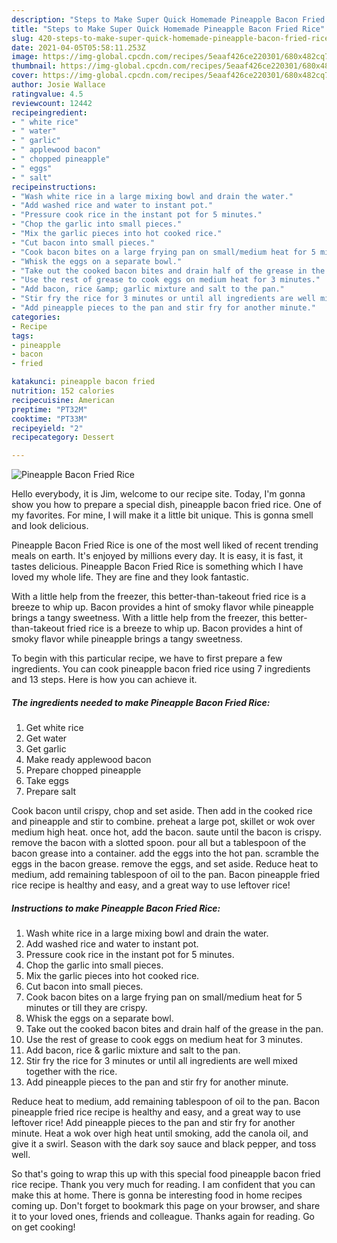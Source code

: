 ```yaml
---
description: "Steps to Make Super Quick Homemade Pineapple Bacon Fried Rice"
title: "Steps to Make Super Quick Homemade Pineapple Bacon Fried Rice"
slug: 420-steps-to-make-super-quick-homemade-pineapple-bacon-fried-rice
date: 2021-04-05T05:58:11.253Z
image: https://img-global.cpcdn.com/recipes/5eaaf426ce220301/680x482cq70/pineapple-bacon-fried-rice-recipe-main-photo.jpg
thumbnail: https://img-global.cpcdn.com/recipes/5eaaf426ce220301/680x482cq70/pineapple-bacon-fried-rice-recipe-main-photo.jpg
cover: https://img-global.cpcdn.com/recipes/5eaaf426ce220301/680x482cq70/pineapple-bacon-fried-rice-recipe-main-photo.jpg
author: Josie Wallace
ratingvalue: 4.5
reviewcount: 12442
recipeingredient:
- " white rice"
- " water"
- " garlic"
- " applewood bacon"
- " chopped pineapple"
- " eggs"
- " salt"
recipeinstructions:
- "Wash white rice in a large mixing bowl and drain the water."
- "Add washed rice and water to instant pot."
- "Pressure cook rice in the instant pot for 5 minutes."
- "Chop the garlic into small pieces."
- "Mix the garlic pieces into hot cooked rice."
- "Cut bacon into small pieces."
- "Cook bacon bites on a large frying pan on small/medium heat for 5 minutes or till they are crispy."
- "Whisk the eggs on a separate bowl."
- "Take out the cooked bacon bites and drain half of the grease in the pan."
- "Use the rest of grease to cook eggs on medium heat for 3 minutes."
- "Add bacon, rice &amp; garlic mixture and salt to the pan."
- "Stir fry the rice for 3 minutes or until all ingredients are well mixed together with the rice."
- "Add pineapple pieces to the pan and stir fry for another minute."
categories:
- Recipe
tags:
- pineapple
- bacon
- fried

katakunci: pineapple bacon fried 
nutrition: 152 calories
recipecuisine: American
preptime: "PT32M"
cooktime: "PT33M"
recipeyield: "2"
recipecategory: Dessert

---
```



![Pineapple Bacon Fried Rice](https://img-global.cpcdn.com/recipes/5eaaf426ce220301/680x482cq70/pineapple-bacon-fried-rice-recipe-main-photo.jpg)

Hello everybody, it is Jim, welcome to our recipe site. Today, I'm gonna show you how to prepare a special dish, pineapple bacon fried rice. One of my favorites. For mine, I will make it a little bit unique. This is gonna smell and look delicious.

Pineapple Bacon Fried Rice is one of the most well liked of recent trending meals on earth. It's enjoyed by millions every day. It is easy, it is fast, it tastes delicious. Pineapple Bacon Fried Rice is something which I have loved my whole life. They are fine and they look fantastic.

With a little help from the freezer, this better-than-takeout fried rice is a breeze to whip up. Bacon provides a hint of smoky flavor while pineapple brings a tangy sweetness. With a little help from the freezer, this better-than-takeout fried rice is a breeze to whip up. Bacon provides a hint of smoky flavor while pineapple brings a tangy sweetness.


To begin with this particular recipe, we have to first prepare a few ingredients. You can cook pineapple bacon fried rice using 7 ingredients and 13 steps. Here is how you can achieve it.

<!--inarticleads1-->

##### The ingredients needed to make Pineapple Bacon Fried Rice:

1. Get  white rice
1. Get  water
1. Get  garlic
1. Make ready  applewood bacon
1. Prepare  chopped pineapple
1. Take  eggs
1. Prepare  salt


Cook bacon until crispy, chop and set aside. Then add in the cooked rice and pineapple and stir to combine. preheat a large pot, skillet or wok over medium high heat. once hot, add the bacon. saute until the bacon is crispy. remove the bacon with a slotted spoon. pour all but a tablespoon of the bacon grease into a container. add the eggs into the hot pan. scramble the eggs in the bacon grease. remove the eggs, and set aside. Reduce heat to medium, add remaining tablespoon of oil to the pan. Bacon pineapple fried rice recipe is healthy and easy, and a great way to use leftover rice! 

<!--inarticleads2-->

##### Instructions to make Pineapple Bacon Fried Rice:

1. Wash white rice in a large mixing bowl and drain the water.
1. Add washed rice and water to instant pot.
1. Pressure cook rice in the instant pot for 5 minutes.
1. Chop the garlic into small pieces.
1. Mix the garlic pieces into hot cooked rice.
1. Cut bacon into small pieces.
1. Cook bacon bites on a large frying pan on small/medium heat for 5 minutes or till they are crispy.
1. Whisk the eggs on a separate bowl.
1. Take out the cooked bacon bites and drain half of the grease in the pan.
1. Use the rest of grease to cook eggs on medium heat for 3 minutes.
1. Add bacon, rice &amp; garlic mixture and salt to the pan.
1. Stir fry the rice for 3 minutes or until all ingredients are well mixed together with the rice.
1. Add pineapple pieces to the pan and stir fry for another minute.


Reduce heat to medium, add remaining tablespoon of oil to the pan. Bacon pineapple fried rice recipe is healthy and easy, and a great way to use leftover rice! Add pineapple pieces to the pan and stir fry for another minute. Heat a wok over high heat until smoking, add the canola oil, and give it a swirl. Season with the dark soy sauce and black pepper, and toss well. 

So that's going to wrap this up with this special food pineapple bacon fried rice recipe. Thank you very much for reading. I am confident that you can make this at home. There is gonna be interesting food in home recipes coming up. Don't forget to bookmark this page on your browser, and share it to your loved ones, friends and colleague. Thanks again for reading. Go on get cooking!

